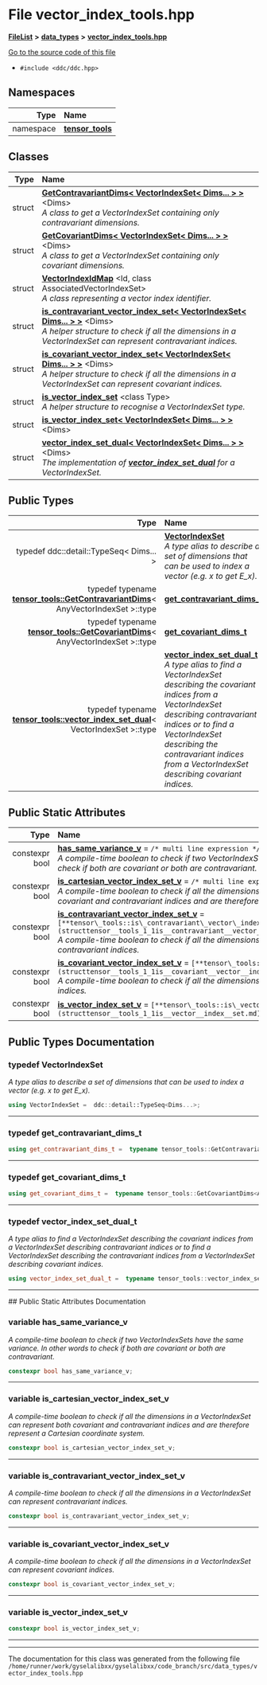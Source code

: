

# File vector\_index\_tools.hpp



[**FileList**](files.md) **>** [**data\_types**](dir_eaa769653453aaefd8cc10e98e9bb3eb.md) **>** [**vector\_index\_tools.hpp**](vector__index__tools_8hpp.md)

[Go to the source code of this file](vector__index__tools_8hpp_source.md)



* `#include <ddc/ddc.hpp>`













## Namespaces

| Type | Name |
| ---: | :--- |
| namespace | [**tensor\_tools**](namespacetensor__tools.md) <br> |


## Classes

| Type | Name |
| ---: | :--- |
| struct | [**GetContravariantDims&lt; VectorIndexSet&lt; Dims... &gt; &gt;**](structtensor__tools_1_1GetContravariantDims_3_01VectorIndexSet_3_01Dims_8_8_8_01_4_01_4.md) &lt;Dims&gt;<br>_A class to get a VectorIndexSet containing only contravariant dimensions._  |
| struct | [**GetCovariantDims&lt; VectorIndexSet&lt; Dims... &gt; &gt;**](structtensor__tools_1_1GetCovariantDims_3_01VectorIndexSet_3_01Dims_8_8_8_01_4_01_4.md) &lt;Dims&gt;<br>_A class to get a VectorIndexSet containing only covariant dimensions._  |
| struct | [**VectorIndexIdMap**](structtensor__tools_1_1VectorIndexIdMap.md) &lt;Id, class AssociatedVectorIndexSet&gt;<br>_A class representing a vector index identifier._  |
| struct | [**is\_contravariant\_vector\_index\_set&lt; VectorIndexSet&lt; Dims... &gt; &gt;**](structtensor__tools_1_1is__contravariant__vector__index__set_3_01VectorIndexSet_3_01Dims_8_8_8_01_4_01_4.md) &lt;Dims&gt;<br>_A helper structure to check if all the dimensions in a VectorIndexSet can represent contravariant indices._  |
| struct | [**is\_covariant\_vector\_index\_set&lt; VectorIndexSet&lt; Dims... &gt; &gt;**](structtensor__tools_1_1is__covariant__vector__index__set_3_01VectorIndexSet_3_01Dims_8_8_8_01_4_01_4.md) &lt;Dims&gt;<br>_A helper structure to check if all the dimensions in a VectorIndexSet can represent covariant indices._  |
| struct | [**is\_vector\_index\_set**](structtensor__tools_1_1is__vector__index__set.md) &lt;class Type&gt;<br>_A helper structure to recognise a VectorIndexSet type._  |
| struct | [**is\_vector\_index\_set&lt; VectorIndexSet&lt; Dims... &gt; &gt;**](structtensor__tools_1_1is__vector__index__set_3_01VectorIndexSet_3_01Dims_8_8_8_01_4_01_4.md) &lt;Dims&gt;<br> |
| struct | [**vector\_index\_set\_dual&lt; VectorIndexSet&lt; Dims... &gt; &gt;**](structtensor__tools_1_1vector__index__set__dual_3_01VectorIndexSet_3_01Dims_8_8_8_01_4_01_4.md) &lt;Dims&gt;<br>_The implementation of_ [_**vector\_index\_set\_dual**_](structtensor__tools_1_1vector__index__set__dual.md) _for a VectorIndexSet._ |


## Public Types

| Type | Name |
| ---: | :--- |
| typedef ddc::detail::TypeSeq&lt; Dims... &gt; | [**VectorIndexSet**](#typedef-vectorindexset)  <br>_A type alias to describe a set of dimensions that can be used to index a vector (e.g. x to get E\_x)._  |
| typedef typename [**tensor\_tools::GetContravariantDims**](structtensor__tools_1_1GetContravariantDims.md)&lt; AnyVectorIndexSet &gt;::type | [**get\_contravariant\_dims\_t**](#typedef-get_contravariant_dims_t)  <br> |
| typedef typename [**tensor\_tools::GetCovariantDims**](structtensor__tools_1_1GetCovariantDims.md)&lt; AnyVectorIndexSet &gt;::type | [**get\_covariant\_dims\_t**](#typedef-get_covariant_dims_t)  <br> |
| typedef typename [**tensor\_tools::vector\_index\_set\_dual**](structtensor__tools_1_1vector__index__set__dual.md)&lt; VectorIndexSet &gt;::type | [**vector\_index\_set\_dual\_t**](#typedef-vector_index_set_dual_t)  <br>_A type alias to find a VectorIndexSet describing the covariant indices from a VectorIndexSet describing contravariant indices or to find a VectorIndexSet describing the contravariant indices from a VectorIndexSet describing covariant indices._  |






## Public Static Attributes

| Type | Name |
| ---: | :--- |
|  constexpr bool | [**has\_same\_variance\_v**](#variable-has_same_variance_v)   = `/* multi line expression */`<br>_A compile-time boolean to check if two VectorIndexSets have the same variance. In other words to check if both are covariant or both are contravariant._  |
|  constexpr bool | [**is\_cartesian\_vector\_index\_set\_v**](#variable-is_cartesian_vector_index_set_v)   = `/* multi line expression */`<br>_A compile-time boolean to check if all the dimensions in a VectorIndexSet can represent both covariant and contravariant indices and are therefore represent a Cartesian coordinate system._  |
|  constexpr bool | [**is\_contravariant\_vector\_index\_set\_v**](#variable-is_contravariant_vector_index_set_v)   = `[**tensor\_tools::is\_contravariant\_vector\_index\_set**](structtensor__tools_1_1is__contravariant__vector__index__set.md)&lt;VectorIndexSet&gt;::value`<br>_A compile-time boolean to check if all the dimensions in a VectorIndexSet can represent contravariant indices._  |
|  constexpr bool | [**is\_covariant\_vector\_index\_set\_v**](#variable-is_covariant_vector_index_set_v)   = `[**tensor\_tools::is\_covariant\_vector\_index\_set**](structtensor__tools_1_1is__covariant__vector__index__set.md)&lt;VectorIndexSet&gt;::value`<br>_A compile-time boolean to check if all the dimensions in a VectorIndexSet can represent covariant indices._  |
|  constexpr bool | [**is\_vector\_index\_set\_v**](#variable-is_vector_index_set_v)   = `[**tensor\_tools::is\_vector\_index\_set**](structtensor__tools_1_1is__vector__index__set.md)&lt;Type&gt;::value`<br> |










































## Public Types Documentation




### typedef VectorIndexSet 

_A type alias to describe a set of dimensions that can be used to index a vector (e.g. x to get E\_x)._ 
```C++
using VectorIndexSet =  ddc::detail::TypeSeq<Dims...>;
```




<hr>



### typedef get\_contravariant\_dims\_t 

```C++
using get_contravariant_dims_t =  typename tensor_tools::GetContravariantDims<AnyVectorIndexSet>::type;
```




<hr>



### typedef get\_covariant\_dims\_t 

```C++
using get_covariant_dims_t =  typename tensor_tools::GetCovariantDims<AnyVectorIndexSet>::type;
```




<hr>



### typedef vector\_index\_set\_dual\_t 

_A type alias to find a VectorIndexSet describing the covariant indices from a VectorIndexSet describing contravariant indices or to find a VectorIndexSet describing the contravariant indices from a VectorIndexSet describing covariant indices._ 
```C++
using vector_index_set_dual_t =  typename tensor_tools::vector_index_set_dual<VectorIndexSet>::type;
```




<hr>
## Public Static Attributes Documentation




### variable has\_same\_variance\_v 

_A compile-time boolean to check if two VectorIndexSets have the same variance. In other words to check if both are covariant or both are contravariant._ 
```C++
constexpr bool has_same_variance_v;
```




<hr>



### variable is\_cartesian\_vector\_index\_set\_v 

_A compile-time boolean to check if all the dimensions in a VectorIndexSet can represent both covariant and contravariant indices and are therefore represent a Cartesian coordinate system._ 
```C++
constexpr bool is_cartesian_vector_index_set_v;
```




<hr>



### variable is\_contravariant\_vector\_index\_set\_v 

_A compile-time boolean to check if all the dimensions in a VectorIndexSet can represent contravariant indices._ 
```C++
constexpr bool is_contravariant_vector_index_set_v;
```




<hr>



### variable is\_covariant\_vector\_index\_set\_v 

_A compile-time boolean to check if all the dimensions in a VectorIndexSet can represent covariant indices._ 
```C++
constexpr bool is_covariant_vector_index_set_v;
```




<hr>



### variable is\_vector\_index\_set\_v 

```C++
constexpr bool is_vector_index_set_v;
```




<hr>

------------------------------
The documentation for this class was generated from the following file `/home/runner/work/gyselalibxx/gyselalibxx/code_branch/src/data_types/vector_index_tools.hpp`

